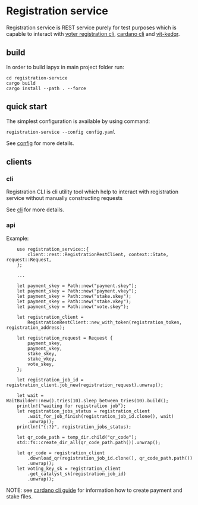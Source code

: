 # Registration service

Registration service is REST service purely for test purposes which is capable to interact with [voter registration cli](https://github.com/input-output-hk/voting-tools/tree/master/registration), [cardano cli](https://github.com/input-output-hk/cardano-node/tree/master/cardano-cli) and [vit-kedqr](https://github.com/input-output-hk/vit-kedqr).

## build

In order to build iapyx in main project folder run:

```
cd registration-service
cargo build
cargo install --path . --force
```

## quick start

The simplest configuration is available by using command:

`registration-service --config config.yaml`

See [config](./configuration.md) for more details.

## clients

### cli

Registration CLI is cli utility tool which help to interact with registration service without manually constructing requests

See [cli](./cli.md) for more details.

### api

Example:

```
    use registration_service::{
        client::rest::RegistrationRestClient, context::State, request::Request,
    };

    ...

    let payment_skey = Path::new("payment.skey");
    let payment_skey = Path::new("payment.vkey");
    let payment_skey = Path::new("stake.skey");
    let payment_skey = Path::new("stake.vkey");
    let payment_skey = Path::new("vote.skey");
    
    let registration_client =
        RegistrationRestClient::new_with_token(registration_token, registration_address);

    let registration_request = Request {
        payment_skey,
        payment_vkey,
        stake_skey,
        stake_vkey,
        vote_skey,
    };

    let registration_job_id = registration_client.job_new(registration_request).unwrap();

    let wait = WaitBuilder::new().tries(10).sleep_between_tries(10).build();
    println!("waiting for registration job");
    let registration_jobs_status = registration_client
        .wait_for_job_finish(registration_job_id.clone(), wait)
        .unwrap();
    println!("{:?}", registration_jobs_status);

    let qr_code_path = temp_dir.child("qr_code");
    std::fs::create_dir_all(qr_code_path.path()).unwrap();

    let qr_code = registration_client
        .download_qr(registration_job_id.clone(), qr_code_path.path())
        .unwrap();
    let voting_key_sk = registration_client
        .get_catalyst_sk(registration_job_id)
        .unwrap();
```

NOTE: see [cardano cli guide](https://developers.cardano.org/docs/stake-pool-course/handbook/keys-addresses/) for information how to create payment and stake files.
